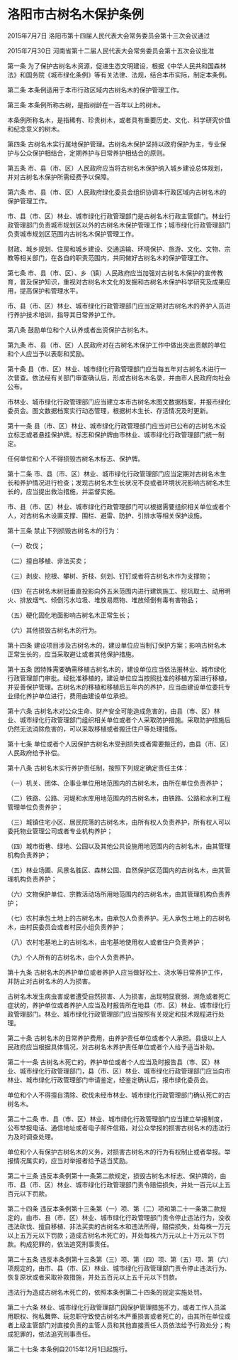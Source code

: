 # 洛阳市古树名木保护条例

2015年7月7日 洛阳市第十四届人民代表大会常务委员会第十三次会议通过

2015年7月30日 河南省第十二届人民代表大会常务委员会第十五次会议批准

<!-- INFO END -->

第一条 为了保护古树名木资源，促进生态文明建设，根据《中华人民共和国森林法》和国务院《城市绿化条例》等有关法律、法规，结合本市实际，制定本条例。

第二条 本条例适用于本市行政区域内古树名木的保护管理工作。

第三条 本条例所称古树，是指树龄在一百年以上的树木。

本条例所称名木，是指稀有、珍贵树木，或者具有重要历史、文化、科学研究价值和纪念意义的树木。

第四条 古树名木实行属地保护管理。古树名木保护坚持以政府保护为主，专业保护与公众保护相结合，定期养护与日常养护相结合的原则。

第五条 市、县（市、区）人民政府应当将古树名木保护纳入城乡建设总体规划，并对古树名木保护所需经费予以保障。

第六条 市、县（市、区）人民政府绿化委员会组织协调本行政区域内古树名木的保护管理工作。

市、县（市、区）林业、城市绿化行政管理部门是古树名木行政主管部门。林业行政管理部门负责城市规划区以外的古树名木保护管理工作；城市绿化行政管理部门负责城市规划区范围内古树名木保护管理工作。

财政、城乡规划、住房和城乡建设、交通运输、环境保护、旅游、文化、文物、宗教等相关部门，在各自的职责范围内，共同做好古树名木的保护管理工作。

第七条 市、县（市、区）、乡（镇）人民政府应当加强对古树名木保护的宣传教育，普及保护知识，重视对古树名木文化的发掘和古树名木保护科学研究及成果应用，提高保护和管理水平。

市、县（市、区）林业、城市绿化行政管理部门应当定期对古树名木的养护人员进行养护技术培训，指导其日常养护工作。

第八条 鼓励单位和个人认养或者出资保护古树名木。

第九条 市、县（市、区）人民政府对在古树名木保护工作中做出突出贡献的单位和个人应当予以表彰和奖励。

第十条 县（市、区）林业、城市绿化行政管理部门应当每五年对古树名木进行一次普查。依法经有关部门审查确认后，形成古树名木名录，并由市人民政府向社会公布。

市林业、城市绿化行政管理部门应当建立本市古树名木图文数据档案，并报市绿化委员会。图文数据档案实行动态管理，根据树木生长、存活情况及时更新。

第十一条 县（市、区）林业、城市绿化行政管理部门应当对已公布的古树名木设立标志或者悬挂保护牌。标志和保护牌由市林业、城市绿化行政管理部门统一制定。

任何单位和个人不得损毁古树名木标志、保护牌。

第十二条 市、县（市、区）林业、城市绿化行政管理部门应当定期对古树名木生长和养护情况进行检查；发现古树名木生长状况不良或者环境状况影响古树名木生长的，应当提出救治措施，并监督实施。

市、县（市、区）林业、城市绿化行政管理部门可以根据需要组织相关单位或者个人，对古树名木设置支撑、围栏、避雷、防护、引排水等相关保护设施。

第十三条 禁止下列损毁古树名木的行为：

（一）砍伐；

（二）擅自移植、非法买卖；

（三）剥皮、挖根、攀树、折枝、刻划、钉钉或者将古树名木作为支撑物；

（四）在古树名木树冠垂直投影向外五米范围内进行建筑施工、挖坑取土、动用明火、排放烟气、倾倒污水垃圾、堆放易燃物、堆放倾倒有毒有害物品；

（五）硬化固化地面影响古树名木正常生长；

（六）其他损毁古树名木的行为。

第十四条 建设项目涉及古树名木的，建设单位应当制订保护方案；影响古树名木正常生长的，应当采取避让或者其他保护措施。

第十五条 因特殊需要确需移植古树名木的，建设单位应当依法报林业、城市绿化行政管理部门审批。经批准移植的，建设单位应当按照批准的移植方案进行移植，并妥善保护管理。古树名木的移植和移植后五年内的养护，应当由建设单位委托专业绿化养护单位进行，费用由建设单位承担。

第十六条 古树名木对公众生命、财产安全可能造成危害的，由县（市、区）林业、城市绿化行政管理部门组织相关单位或者个人采取防护措施。采取防护措施后仍然无法消除危害的，可以采取移植或者搬迁住户等处理措施。

第十七条 单位或者个人因保护古树名木受到损失或者需要搬迁的，由县（市、区）人民政府给予补偿。

第十八条 古树名木实行养护责任制，按照下列规定确定责任主体：

（一）机关、团体、企事业单位用地范围内的古树名木，由所在单位负责养护；

（二）铁路、公路、河堤和水库用地范围内的古树名木，由铁路、公路和水利工程管理单位负责养护；

（三）城镇住宅小区、居民院落的古树名木，由所有权人负责养护，所有权人可以委托物业管理公司或者专业机构养护；

（四）城市街巷、绿地、公园以及其他公共设施用地范围内的古树名木，由其管理机构负责养护；

（五）林业场圃、风景名胜区、森林公园、自然保护区范围内的古树名木，由其管理机构负责养护；

（六）文物保护单位、宗教活动场所用地范围内的古树名木，由其管理机构负责养护；

（七）农村承包土地上的古树名木，由承包人负责养护。无人承包土地上的古树名木，由村民委员会或者村民小组负责养护；

（八）农村宅基地上的古树名木，由宅基地使用权人或者住户负责养护；

（九）个人所有的古树名木，由个人负责养护。

第十九条 古树名木的养护单位或者养护人应当做好松土、浇水等日常养护工作，并防止对古树名木的人为损害。

古树名木发生病虫害或者遭受自然损害、人为损害，出现明显衰弱、濒危或者死亡症状的，养护单位或者养护人应当及时报告所在地县（市、区）林业、城市绿化行政管理部门。林业、城市绿化行政管理部门应当按照有关规定和技术规程进行处理。

第二十条 古树名木的日常养护费用，由养护责任单位或者个人承担。县级以上人民政府应当根据具体情况，对古树名木养护责任单位或者个人给予适当补助。

第二十一条 古树名木死亡的，养护单位或者个人应当及时报告县（市、区）林业、城市绿化行政管理部门，县（市、区）林业、城市绿化行政管理部门应当向市林业、城市绿化行政管理部门申请鉴定，经鉴定确认后，报市绿化委员会。

单位和个人不得擅自清除、砍伐未经市林业、城市绿化行政管理部门确认死亡的古树名木。

第二十二条 市、县（市、区）林业、城市绿化行政管理部门应当建立举报制度，公布举报电话、通信地址或者电子邮件信箱，对公众举报的损害古树名木的违法行为及时调查处理。

单位和个人有保护古树名木的义务，对损害古树名木的行为有权制止或者举报。举报情况属实的，应当对举报者给予适当奖励。

第二十三条 违反本条例第十一条第二款规定，损毁古树名木标志、保护牌的，由市、县（市、区）林业、城市绿化行政管理部门责令赔偿损失，并处一百元以上五百元以下罚款。

第二十四条 违反本条例第十三条第（一）项、第（二）项和第二十一条第二款规定的，由市、县（市、区）林业、城市绿化行政管理部门责令停止违法行为，没收违法砍伐、擅自移植、非法买卖的古树名木和违法所得，赔偿损失，处每株一万元以上五万元以下罚款；造成古树名木死亡的，并处每株六万元以上十万元以下罚款。构成犯罪的，依法追究刑事责任。

第二十五条 违反本条例第十三条第（三）项、第（四）项、第（五）项、第（六）项规定的，由市、县（市、区）林业、城市绿化行政管理部门责令停止违法行为、恢复原状或者采取补救措施，并处五百元以上五千元以下罚款。

违法行为造成古树名木死亡的，依照本条例第二十四条的规定实施处罚。

第二十六条 林业、城市绿化行政管理部门因保护管理措施不力，或者工作人员滥用职权、徇私舞弊、玩忽职守致使古树名木严重损害或者死亡的，由其所在单位或者上级主管部门对直接负责的主管人员和其他直接责任人员依法给予行政处分；构成犯罪的，依法追究刑事责任。

第二十七条 本条例自2015年12月1日起施行。

